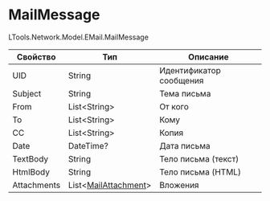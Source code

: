 # MailMessage

LTools.Network.Model.EMail.MailMessage

| Свойство    | Тип                                        | Описание                |
| ----------- | ------------------------------------------ | ----------------------- |
| UID         | String                                     | Идентификатор сообщения |
| Subject     | String                                     | Тема письма             |
| From        | List\<String>                              | От кого                 |
| To          | List\<String>                              | Кому                    |
| CC          | List\<String>                              | Копия                   |
| Date        | DateTime?                                  | Дата письма             |
| TextBody    | String                                     | Тело письма (текст)     |
| HtmlBody    | String                                     | Тело письма (HTML)      |
| Attachments | List<[MailAttachment](mailattachments.md)> | Вложения                |

